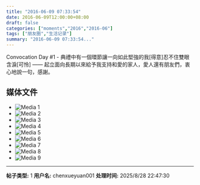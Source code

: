 ```yaml
---
title: "2016-06-09 07:33:54"
date: 2016-06-09T12:00:00+08:00
draft: false
categories: ["moments","2016","2016-06"]
tags: ["朋友圈","生活记录"]
summary: "2016-06-09 07:33:54..."
---
```


Convocation Day #1 - 典禮中有一個環節讓一向如此堅強的我[得意]忍不住雙眼含淚[可怜] —— 起立面向長期以來給予我支持和愛的家人，愛人還有朋友們，衷心地說一句，感謝。

## 媒体文件

- ![Media 1](/Moments/photos/2016-06-09/201606090733540.jpg)
- ![Media 2](/Moments/photos/2016-06-09/201606090733541.jpg)
- ![Media 3](/Moments/photos/2016-06-09/201606090733542.jpg)
- ![Media 4](/Moments/photos/2016-06-09/201606090733543.jpg)
- ![Media 5](/Moments/photos/2016-06-09/201606090733544.jpg)
- ![Media 6](/Moments/photos/2016-06-09/201606090733545.jpg)
- ![Media 7](/Moments/photos/2016-06-09/201606090733546.jpg)
- ![Media 8](/Moments/photos/2016-06-09/201606090733547.jpg)
- ![Media 9](/Moments/photos/2016-06-09/201606090733548.jpg)

---

**帖子类型:** 1
**用户名:** chenxueyuan001
**处理时间:** 2025/8/28 22:47:30